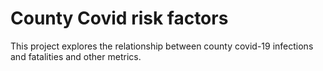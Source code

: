 # County Covid risk factors
This project explores the relationship between county covid-19 infections and fatalities and other metrics.